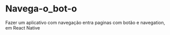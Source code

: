 # Navega-o_bot-o
Fazer um aplicativo com navegação entra paginas com botão e navegation, em React Native
